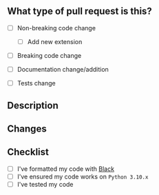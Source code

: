 <!-- Note: English and German are both supported languages for PRs -->

## What type of pull request is this?
<!-- Check whichever applies to your PR -->
- [ ] Non-breaking code change
  - [ ] Add new extension
- [ ] Breaking code change
- [ ] Documentation change/addition
- [ ] Tests change


## Description
<!-- Clearly and concisely describe what this PR is for, and why you feel it should be merged. -->


## Changes
<!-- - A bullet pointed list outlining the changes you have made -->


## Checklist
<!-- These are actions you **must** have taken (if code has changed), if you haven't, your PR will be rejected -->
- [ ] I've formatted my code with [Black](https://black.readthedocs.io/en/stable/)
- [ ] I've ensured my code works on `Python 3.10.x`
- [ ] I've tested my code
